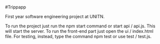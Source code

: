#Trippapp

First year software engineering project at UNITN.

To run the project just run the npm start command or start api / api.js. This will start the server. To run the front-end part just open the ui / index.html file.
For testing, instead, type the command npm test or use test / test.js.
